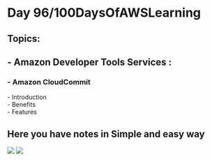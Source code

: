 <h1>Day 96/100DaysOfAWSLearning</h1>


<h2>Topics:</h2>


<h2> - Amazon Developer Tools Services : </h2>
  <h3> - Amazon CloudCommit </h3>
          - Introduction <br>
          - Benefits <br>
          - Features <br>
         
       
   <h2> Here you have notes in Simple and easy way </h2>
   
   <img src = "https://github.com/thetechgirlgita/100-days-of-aws-learning/blob/master/Images/Day96/96_1.jpg?raw=true">
   <img src = "https://github.com/thetechgirlgita/100-days-of-aws-learning/blob/master/Images/Day95/95_2.jpg?raw=true">
  
 
